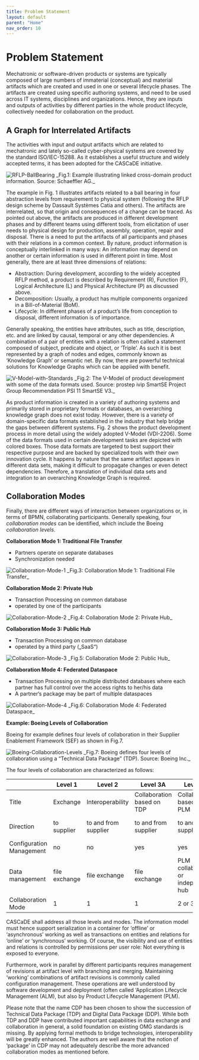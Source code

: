 ```yaml
---
title: Problem Statement
layout: default
parent: "Home"
nav_order: 10
---
```


# Problem Statement

Mechatronic or software-driven products or systems are typically composed of 
large numbers of immaterial (conceptual) and material artifacts which are 
created and used in one or several lifecycle phases. The artifacts are created
using specific authoring systems, and need to be used across IT systems, 
disciplines and organizations. Hence, they are inputs and outputs of activities by 
different parties in the whole product lifecycle, collectively needed for
collaboration on the product.

## A Graph for Interrelated Artifacts

The activities with input and output artifacts which are related to mechatronic 
and lately so-called cyber-physical systems are covered by the standard 
ISO/IEC-15288. As it establishes a useful structure and widely accepted terms, 
it has been adopted for the CASCaDE initiative.

<img src="./assets/images/RFLP-BallBearing.png" alt="RFLP-BallBearing" />
_Fig.1: Example illustrating linked cross-domain product information. Source: Schaeffler AG._

The example in Fig. 1 illustrates artifacts related to a ball bearing in four 
abstraction levels from requirement to physical system (following the RFLP
design scheme by Dassault Systèmes Catia and others). The artifacts are 
interrelated, so that origin and consequences of a change can be traced. As 
pointed out above, the artifacts are produced in different development phases 
and by different teams using different tools, from elicitation of user needs to 
physical design for production, assembly, operation, repair and disposal. There 
is a need to put the artifacts of all participants and phases with their relations in a 
common context.
By nature, product information is conceptually interlinked in many ways: An 
information may depend on another or certain information is used in different 
point in time. Most generally, there are at least three dimensions of relations:

- Abstraction: During development, according to the widely accepted 
RFLP method, a product is described by Requirement (R), Function (F), 
Logical Architecture (L) and Physical Architecture (P) as discussed 
above.
- Decomposition: Usually, a product has multiple components organized 
in a Bill-of-Material (BoM).
- Lifecycle: In different phases of a product’s life from conception to 
disposal, different information is of importance.

Generally speaking, the entities have attributes, such as title, description, etc.
and are linked by causal, temporal or any other dependencies. A combination of 
a pair of entities with a relation is often called a statement composed of subject, 
predicate and object, or ‘Triple’. As such it is best represented by a graph of 
nodes and edges, commonly known as ‘Knowledge Graph’ or semantic net. By 
now, there are powerful technical solutions for Knowledge Graphs which can be 
applied with benefit.

<img src="./assets/images/V-Model-with-Standards.png" alt="V-Model-with-Standards" />
_Fig.2: The V-Model of product development with some of the data formats used. Source: prostep ivip SmartSE Project Group Recommendation PSI 11 SmartSE V3._
 
As product information is created in a variety of authoring systems and 
primarily stored in proprietary formats or databases, an overarching knowledge 
graph does not exist today. However, there is a variety of domain-specific data 
formats established in the industry that help bridge the gaps between different 
systems. Fig. 2 shows the product development process in more detail using the 
widely adopted V-Model (VDI-2206). Some of the data formats used in certain 
development tasks are depicted with colored boxes. Those data formats are 
targeted to best support their respective purpose and are backed by specialized 
tools with their own innovation cycle. It happens by nature that the same artifact 
appears in different data sets, making it difficult to propagate changes or even 
detect dependencies. Therefore, a translation of individual data sets and 
integration to an overarching Knowledge Graph is required.

## Collaboration Modes

Finally, there are different ways of interaction between organizations or, in 
terms of BPMN, collaborating participants. 
Generally speaking, four _collaboration modes_ can be identified, which include the Boeing _collaboration levels_.

**Collaboration Mode 1: Traditional File Transfer**
- Partners operate on separate databases 
- Synchronization needed

<img src="./assets/images/Collaboration-Mode-1.png" alt="Collaboration-Mode-1" />
_Fig.3: Collaboration Mode 1: Traditional File Transfer_

**Collaboration Mode 2: Private Hub**
- Transaction Processing on common database
- operated by one of the participants

<img src="./assets/images/Collaboration-Mode-2.png" alt="Collaboration-Mode-2" />
_Fig.4: Collaboration Mode 2: Private Hub_

**Collaboration Mode 3: Public Hub**
- Transaction Processing on common database
- operated by a third party („SaaS“)

<img src="./assets/images/Collaboration-Mode-3a.png" alt="Collaboration-Mode-3" />
_Fig.5: Collaboration Mode 2: Public Hub_

**Collaboration Mode 4: Federated Dataspace**
- Transaction Processing on multiple distributed databases where each partner has full control over the access rights to her/his data
- A partner‘s package may be part of multiple dataspaces

<img src="./assets/images/Collaboration-Mode-4.png" alt="Collaboration-Mode-4" />
_Fig.6: Collaboration Mode 4: Federated Dataspace_

**Example: Boeing Levels of Collaboration**

Boeing for example defines four levels of collaboration in their Supplier Enablement Framework (SEF) 
as shown in Fig.7.

<img src="./assets/images/Boeing-Collaboration-Levels.png" alt="Boeing-Collaboration-Levels" />
_Fig.7: Boeing defines four levels of collaboration using a “Technical Data Package” (TDP). Source: Boeing Inc._

The four levels of collaboration are characterized as follows:

|  | Level 1 | Level 2 | Level 3A | Level 3B | Level 4 |
| --- | --- | --- | --- | --- | --- |
| Title | Exchange | Interoperability | Collaboration based on TDP | Collaboration based on PLM | Digital Integration |
| Direction | to supplier | to and from supplier | to and from supplier | to and from supplier | to and from supplier |
| Configuration Management | no | no | yes | yes | yes |
| Data management | file exchange | file exchange | file exchange | PLM collaboration or independent hub | fully integrated |
| Collaboration Mode | 1 | 1 | 1 | 2 or 3 | 3 or 4 |

<!--
Similar to the BOEING four levels of collaboration, prostep ivip defines 3 modes of collaboration as depicted in Fig. 4:

<img src="./assets/images/Prostep-iViP-Collaboration-Modes.png" alt="Prostep-iViP-Collaboration-Modes" />
_Fig.4: Collaboration modes according to prostep ivip. Source: Prostep iViP e.V._
-->

CASCaDE shall address all those levels and modes. The information model 
must hence support serialization in a container for ‘offline’ or ‘asynchronous’ 
working as well as transactions on entities and relations for ‘online’ or 
‘synchronous’ working. Of course, the visibility and use of entities and relations 
is controlled by permissions per user role: Not everything is exposed to 
everyone.

Furthermore, work in parallel by different participants requires management of 
revisions at artifact level with branching and merging. Maintaining ‘working’ 
combinations of artifact revisions is commonly called configuration 
management. These operations are well understood by software development
and deployment (often called ‘Application Lifecycle Management (ALM), but 
also by Product Lifecycle Management (PLM).

Please note that the name CDP has been chosen to show the succession of 
Technical Data Package (TDP) and Digital Data Package (DDP). While both 
TDP and DDP have contributed important capabilities in data exchange and 
collaboration in general, a solid foundation on existing OMG standards is 
missing. By applying formal methods to bridge technologies, interoperability 
will be greatly enhanced. The authors are well aware that the notion of 
‘package’ in CDP may not adequately describe the more advanced collaboration 
modes as mentioned before.
